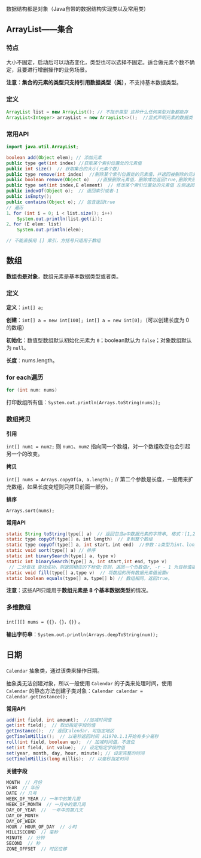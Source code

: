 数据结构都是对象（Java自带的数据结构实现类以及常用类）

## ArrayList——集合

### 特点

大小不固定，启动后可以动态变化，类型也可以选择不固定。适合做元素个数不确定，且要进行增删操作的业务场景。

**注意：**集合的元素的类型**只支持引用数据类型（类）**，不支持基本数据类型。

### 定义

```java
ArrayList list = new ArrayList(); // 不指示类型 这种什么任何类型对象都能存
ArrayList<Integer> arrayList = new ArrayList<>();  //显式声明元素的数据类      
```

### 常用API

```java
import java.util.ArrayList;

boolean add(Object elem); // 添加元素
public type get(int index) //获取某个索引位置处的元素值
public int size()  // 获取集合的大小(元素个数)
public type remove(int index)  //删除某个索引位置处的元素值，并返回被删除的元素值
public boolean remove(Object o)   //直接删除元素值，删除成功返回true,删除失败返回false  只会默认删除第一次出现的元素值，后面的不删除(针对元素出现重复的情况)
public type set(int index,E element)  // 修改某个索引位置处的元素值 左侧返回修改前的值
public indexOf(Object o);  // 返回索引或者-1
public isEmpty();
public contains(Object o); // 包含返回true
// 遍历
1、for (int i = 0; i < list.size(); i++)
    System.out.println(list.get(i));
2、for (E elem: list)
    System.out.println(elem);

// 不能直接用 [] 索引，方括号只适用于数组
```



## 数组

**数组也是对象**，数组元素是基本数据类型或者类。

### 定义

**定义**：`int[] a;`

**创建**：`int[] a = new int[100]; int[] a = new int[0];`（可以创建长度为 0 的数组）

**初始化**：数值型数组默认初始化元素为 `0`；boolean默认为 `false`；对象数组默认为 `null`。

**长度**：nums.length。

### for each遍历

```java
for (int num: nums)
```

打印数组所有值：`System.out.println(Arrays.toString(nums));`

### 数组拷贝

**引用**

`int[] num1 = num2;` 则 `num1`、`num2` 指向同一个数组，对一个数组改变也会引起另一个的改变。

**拷贝**

`int[] nums = Arrays.copyOf(a, a.length);` // 第二个参数是长度，一般用来扩充数组，如果长度变短则只拷贝前面一部分。

**排序**

`Arrays.sort(nums);`

**常用API**

```java
static String toString(type[] a)  // 返回包含a中数据元素的字符串, 格式：[1,2,3]
static type copyOf(type[] a，int length)  // 复制整个数组
static type copyOf(type[] a, int start，int end)  //参数：a类型为int、long、short、char、byte、boolean、float或 double 的数组 复制区间左闭右开  默认用 0 填充
static void sort(type[] a) // 排序
static int binarySearch(type[] a, type v)
static int binarySearch(type[] a, int start,int end, type v)
 // 二分查找 查找成功，则返回相应的下标值;否则，返回一个负数值r, -r - 1 为目标值插入位置
static void fill(type[] a,type v)  // 将数组的所有数据元素值设置v
static boolean equals(type[] a，type[] b) // 数组相同，返回true。
```

**注意**：这些API只能用于**数组元素是 8 个基本数据类型**的情况。

### 多维数组

`int[][] nums = {{}，{}，{}}` 。

**输出字符串**：`System.out.println(Arrays.deepToString(num));`

## 日期

`Calendar` 抽象类，通过该类来操作日期。

抽象类无法创建对象，所以一般使用 `Calendar` 的子类来处理时间，使用 `Calendar` 的静态方法创建子类对象：`Calendar calendar = Calendar.getInstance();`

**常用API**

```java
add(int field, int amount);  //加减时间值
get(int field);  // 取出指定字段的值
getInstance();  // 返回Calendar，可指定地区
getTimelnMillis();  // 以毫秒返回时间 从1970.1.1开始有多少毫秒
roll(int field, boolean up);  // 加减时间值，不进位
set(int field, int value);  // 设定指定字段的值
set(year, month, day, hour, minute); // 设定完整的时间
setTimelnMillis(long millis);  // 以毫秒指定时间
```

**关键字段**

```java
MONTH  // 月份
YEAR  // 年份
DATE // 几号
WEEK_OF_YEAR // 一年中的第几周
WEEK_OF_MONTH  // 一月中的第几周
DAY_OF_YEAR  //  一年中的第几天
DAY_OF_MONTH  
DAY_OF_WEEK  
HOUR / HOUR_OF_DAY  // 小时
MILLISECOND  // 毫秒
MINUTE  // 分钟
SECOND  // 秒
ZONE_OFFSET  // 时区位移    
```

## 
